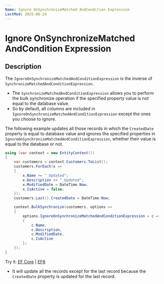 ```yaml
---
Name: Ignore OnSynchronizeMatched AndCondition Expression
LastMod: 2025-06-24
---
```


# Ignore OnSynchronizeMatched AndCondition Expression

## Description

The `IgnoreOnSynchronizeMatchedAndConditionExpression` is the inverse of `SynchronizeMatchedAndConditionExpression`.

 - The `SynchronizeMatchedAndConditionExpression` allows you to perform the bulk synchronize operation if the specified property value is not equal to the database value.
 - So by default, all columns are included in `IgnoreOnSynchronizeMatchedAndConditionExpression` except the ones you choose to ignore.

The following example updates all those records in which the `CreatedDate` property is equal to database value and ignores the specified properties in `IgnoreOnSynchronizeMatchedAndConditionExpression`, whether their value is equal to the database or not.

```csharp
using (var context = new EntityContext())
{
    var customers = context.Customers.ToList();
    customers.ForEach(x => 
    { 
        x.Name += "_Updated"; 
        x.Description += "_Updated"; 
        x.ModifiedDate = DateTime.Now; 
        x.IsActive = false; 
    });
    customers.Last().CreatedDate = DateTime.Now;

    context.BulkSynchronize(customers, options => 
    {
        options.IgnoreOnSynchronizeMatchedAndConditionExpression = c => new 
        {
            c.Name, 
            c.Description, 
            c.ModifiedDate, 
            c.IsActive 
        };
    });
}
```

Try it: [EF Core](https://dotnetfiddle.net/Zi6dzI) | [EF6](https://dotnetfiddle.net/eta7wV)

 - It will update all the records except for the last record because the `CreatedDate` property is updated for the last record.
